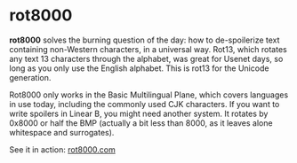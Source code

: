 # rot8000

**rot8000** solves the burning question of the day: how to de-spoilerize text containing non-Western characters, in a universal way. Rot13, which rotates any text 13 characters through the alphabet, was great for Usenet days, so long as you only use the English alphabet. This is rot13 for the Unicode generation.

Rot8000 only works in the Basic Multilingual Plane, which covers languages in use today, including the commonly used CJK characters. If you want to write spoilers in Linear B, you might need another system. It rotates by 0x8000 or half the BMP (actually a bit less than 8000, as it leaves alone whitespace and surrogates). 

See it in action: [rot8000.com](http://rot8000.com )
